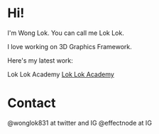 # Hi!

I'm Wong Lok. You can call me Lok Lok.

I love working on 3D Graphics Framework.

Here's my latest work:

Lok Lok Academy
[Lok Lok Academy](https://loklok.academy)


# Contact

@wonglok831 at twitter and IG
@effectnode at IG 
